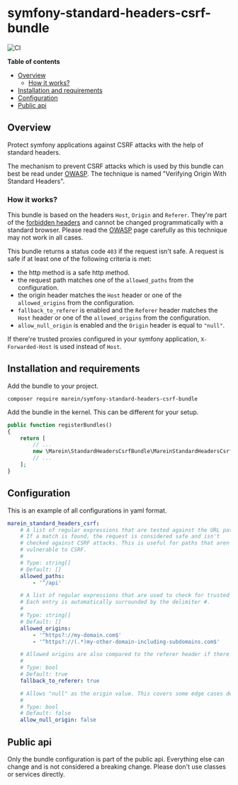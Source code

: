 # symfony-standard-headers-csrf-bundle

![CI](https://github.com/marein/symfony-standard-headers-csrf-bundle/workflows/CI/badge.svg?branch=master)

__Table of contents__

* [Overview](#overview)
  * [How it works?](#how-it-works)
* [Installation and requirements](#installation-and-requirements)
* [Configuration](#configuration)
* [Public api](#public-api)

## Overview

Protect symfony applications against CSRF attacks with the help of standard headers.

The mechanism to prevent CSRF attacks which is used by this bundle can best be read under
[OWASP](https://cheatsheetseries.owasp.org/cheatsheets/Cross-Site_Request_Forgery_Prevention_Cheat_Sheet.html#verifying-origin-with-standard-headers).
The technique is named "Verifying Origin With Standard Headers".

### How it works?

This bundle is based on the headers `Host`, `Origin` and `Referer`. They're part of the
[forbidden headers](https://developer.mozilla.org/en-US/docs/Glossary/Forbidden_header_name)
and cannot be changed programmatically with a standard browser. Please read the
[OWASP](https://cheatsheetseries.owasp.org/cheatsheets/Cross-Site_Request_Forgery_Prevention_Cheat_Sheet.html#verifying-origin-with-standard-headers)
page carefully as this technique may not work in all cases.

This bundle returns a status code `403` if the request isn't safe.
A request is safe if at least one of the following criteria is met:
* the http method is a safe http method.
* the request path matches one of the `allowed_paths` from the configuration.
* the origin header matches the `Host` header or one of the `allowed_origins` from the configuration.
* `fallback_to_referer` is enabled and the `Referer` header matches the `Host`
header or one of the `allowed_origins` from the configuration.
* `allow_null_origin` is enabled and the `Origin` header is equal to `"null"`.

If there're trusted proxies configured in your symfony application,
`X-Forwarded-Host` is used instead of `Host`.

## Installation and requirements

Add the bundle to your project.

```
composer require marein/symfony-standard-headers-csrf-bundle
```

Add the bundle in the kernel. This can be different for your setup.

```php
public function registerBundles()
{
    return [
        // ...
        new \Marein\StandardHeadersCsrfBundle\MareinStandardHeadersCsrfBundle(),
        // ...
    ];
}
```

## Configuration

This is an example of all configurations in yaml format.

```yaml
marein_standard_headers_csrf:
    # A list of regular expressions that are tested against the URL path.
    # If a match is found, the request is considered safe and isn't
    # checked against CSRF attacks. This is useful for paths that aren't
    # vulnerable to CSRF.
    #
    # Type: string[]
    # Default: []
    allowed_paths:
        - '^/api'

    # A list of regular expressions that are used to check for trusted origins.
    # Each entry is automatically surrounded by the delimiter #.
    #
    # Type: string[]
    # Default: []
    allowed_origins:
        - '^https?://my-domain.com$'
        - '^https?://(.*)my-other-domain-including-subdomains.com$'

    # Allowed origins are also compared to the referer header if there's no origin header.
    #
    # Type: bool
    # Default: true
    fallback_to_referer: true

    # Allows "null" as the origin value. This covers some edge cases described by OWASP.
    #
    # Type: bool
    # Default: false
    allow_null_origin: false
```

## Public api

Only the bundle configuration is part of the public api. Everything else can change and
is not considered a breaking change. Please don't use classes or services directly.
